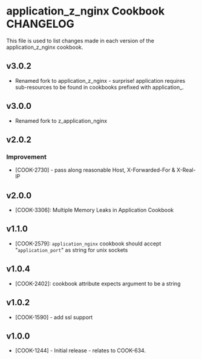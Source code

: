 application_z_nginx Cookbook CHANGELOG
======================================
This file is used to list changes made in each version of the application_z_nginx cookbook.

v3.0.2
------

- Renamed fork to application_z_nginx - surprise! application requires sub-resources to be found in cookbooks prefixed with application_.

v3.0.0
------

- Renamed fork to z_application_nginx

v2.0.2
------
### Improvement
- [COOK-2730] - pass along reasonable Host, X-Forwarded-For & X-Real-IP


v2.0.0
------
- [COOK-3306]: Multiple Memory Leaks in Application Cookbook

v1.1.0
------
- [COOK-2579]: `application_nginx` cookbook should accept "`application_port`" as string for unix sockets

v1.0.4
------
- [COOK-2402]: cookbook attribute expects argument to be a string

v1.0.2
-------
- [COOK-1590] - add ssl support

v1.0.0
------
- [COOK-1244] - Initial release - relates to COOK-634.
